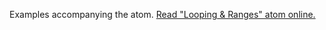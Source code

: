 

Examples accompanying the atom.
[Read "Looping & Ranges" atom online.](https://stepik.org/lesson/104311/step/1)
